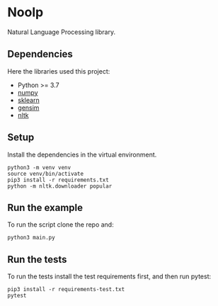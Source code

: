 # Noolp
Natural Language Processing library.

## Dependencies
Here the libraries used this project:
- Python >= 3.7
- [numpy](https://pypi.python.org/pypi/numpy) 
- [sklearn](http://scikit-learn.org/stable/install.html)
- [gensim](https://github.com/RaRe-Technologies/gensim)
- [nltk](http://www.nltk.org)


## Setup
Install the dependencies in the virtual environment.
```
python3 -m venv venv
source venv/bin/activate
pip3 install -r requirements.txt
python -m nltk.downloader popular
```


## Run the example 
To run the script clone the repo and:
```
python3 main.py
```

## Run the tests
To run the tests install the test requirements first, and then run pytest:
```
pip3 install -r requirements-test.txt
pytest 
```

